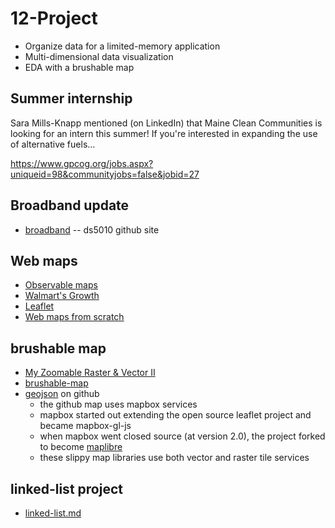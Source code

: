 
# 12-Project

* Organize data for a limited-memory application
* Multi-dimensional data visualization
* EDA with a brushable map

## Summer internship

Sara Mills-Knapp mentioned (on LinkedIn) that Maine Clean Communities is looking for an intern this summer! If you're interested in expanding the use of alternative fuels...

https://www.gpcog.org/jobs.aspx?uniqueid=98&communityjobs=false&jobid=27

## Broadband update

* [broadband](https://github.com/ds5010/broadband) -- ds5010 github site

## Web maps

* [Observable maps](https://observablehq.com/collection/@observablehq/maps)
* [Walmart's Growth](https://observablehq.com/@mbostock/walmarts-growth)
* [Leaflet](https://observablehq.com/@tmcw/leaflet)
* [Web maps from scratch](https://observablehq.com/@mourner/simple-web-map)

## brushable map

* [My Zoomable Raster & Vector II](https://observablehq.com/d/88a8d31c7bc2f92d)
* [brushable-map](notebooks/brushable-map.ipynb)
* [geojson](https://github.com/ds5010/broadband/blob/main/county/Androscoggin.geojson) on github
  * the github map uses mapbox services
  * mapbox started out extending the open source leaflet project and became mapbox-gl-js
  * when mapbox went closed source (at version 2.0), the project forked to become [maplibre](https://maplibre.org/)
  * these slippy map libraries use both vector and raster tile services

## linked-list project

* [linked-list.md](linked-list.md)
